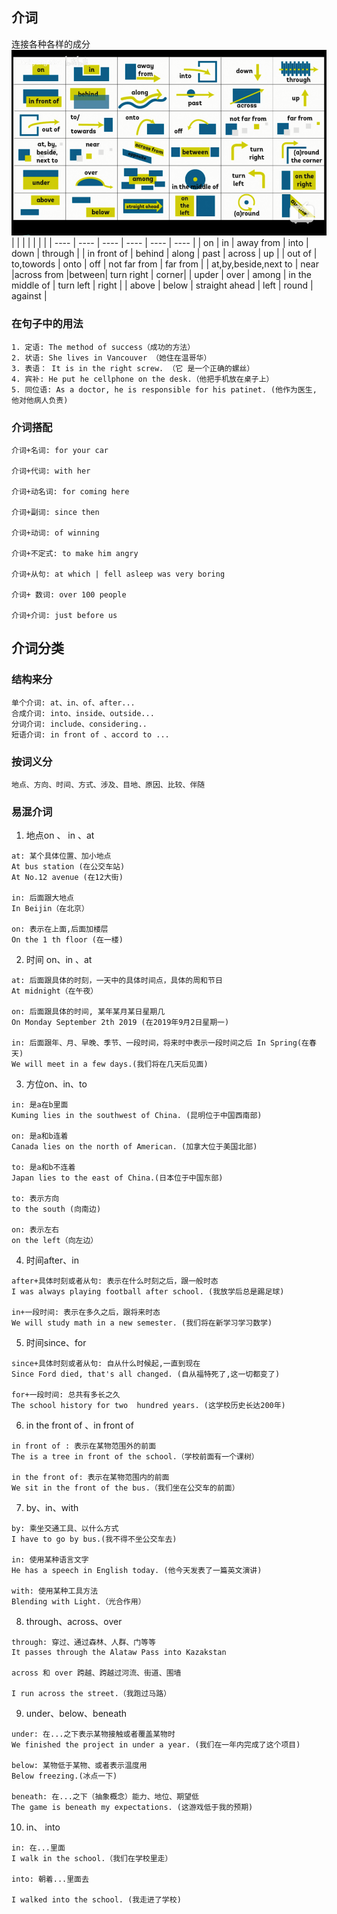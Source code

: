 ## 介词

连接各种各样的成分
![preposition](../.vuepress/public/preposition.png)
|    |   |   |   |   |   |
|  ----  | ----  | ----  | ----  | ----  | ----  |
| on | in | away from | into | down | through | 
| in front of | behind | along | past | across | up | 
| out of | to,towords | onto | off | not far from | far from |
| at,by,beside,next to | near |across from |between| turn right | corner|
| upder | over | among | in the middle of | turn left | right |
| above | below | straight ahead | left | round | against | 

### 在句子中的用法
```
1. 定语: The method of success（成功的方法）
2. 状语: She lives in Vancouver （她住在温哥华）
3. 表语： It is in the right screw. （它 是一个正确的螺丝）
4. 宾补: He put he cellphone on the desk.（他把手机放在桌子上）
5. 同位语: As a doctor, he is responsible for his patinet. (他作为医生, 他对他病人负责)
```
### 介词搭配
```
介词+名词: for your car

介词+代词: with her

介词+动名词: for coming here

介词+副词: since then

介词+动词: of winning

介词+不定式: to make him angry

介词+从句: at which | fell asleep was very boring

介词+ 数词: over 100 people

介词+介词: just before us

```
## 介词分类

### 结构来分
```
单个介词: at、in、of、after...
合成介词: into、inside、outside...
分词介词: include、considering..
短语介词: in front of 、accord to ...
```
### 按词义分
```
地点、方向、时间、方式、涉及、目地、原因、比较、伴随
```



### 易混介词
1. 地点on 、 in 、at
```
at: 某个具体位置、加小地点
At bus station (在公交车站)
At No.12 avenue (在12大街)

in: 后面跟大地点
In Beijin（在北京）

on: 表示在上面,后面加楼层
On the 1 th floor (在一楼)
```
2. 时间 on、in 、at
```
at: 后面跟具体的时刻，一天中的具体时间点，具体的周和节日
At midnight（在午夜）

on: 后面跟具体的时间, 某年某月某日星期几
On Monday September 2th 2019 (在2019年9月2日星期一)

in: 后面跟年、月、早晚、季节、一段时间，将来时中表示一段时间之后 In Spring(在春天)
We will meet in a few days.(我们将在几天后见面)
```
3. 方位on、in、to
```
in: 是a在b里面
Kuming lies in the southwest of China. (昆明位于中国西南部)

on: 是a和b连着
Canada lies on the north of American. (加拿大位于美国北部)

to: 是a和b不连着
Japan lies to the east of China.(日本位于中国东部)

to: 表示方向
to the south (向南边)

on: 表示左右
on the left（向左边）
```
4. 时间after、in
```
after+具体时刻或者从句: 表示在什么时刻之后，跟一般时态
I was always playing football after school. (我放学后总是踢足球)

in+一段时间: 表示在多久之后，跟将来时态
We will study math in a new semester. (我们将在新学习学习数学)
```
5. 时间since、for
```
since+具体时刻或者从句: 自从什么时候起,一直到现在
Since Ford died, that's all changed. (自从福特死了,这一切都变了)

for+一段时间: 总共有多长之久
The school history for two  hundred years. (这学校历史长达200年)
```
6. in the front of 、in front of
```
in front of : 表示在某物范围外的前面
The is a tree in front of the school.（学校前面有一个课树）

in the front of: 表示在某物范围内的前面
We sit in the front of the bus.（我们坐在公交车的前面）
```
7. by、in、with
```
by: 乘坐交通工具、以什么方式
I have to go by bus.(我不得不坐公交车去)

in: 使用某种语言文字
He has a speech in English today. (他今天发表了一篇英文演讲)

with: 使用某种工具方法
Blending with Light.（光合作用）
```
8. through、across、over
```
through: 穿过、通过森林、人群、门等等
It passes through the Alataw Pass into Kazakstan

across 和 over 跨越、跨越过河流、街道、围墙

I run across the street.（我跑过马路）

```
9. under、below、beneath
```
under: 在...之下表示某物接触或者覆盖某物时
We finished the project in under a year. (我们在一年内完成了这个项目)

below: 某物低于某物、或者表示温度用
Below freezing.(冰点一下)

beneath: 在...之下（抽象概念）能力、地位、期望低
The game is beneath my expectations. (这游戏低于我的预期)
```

10. in、 into
```
in: 在...里面
I walk in the school.（我们在学校里走）

into: 朝着...里面去

I walked into the school. (我走进了学校)
```